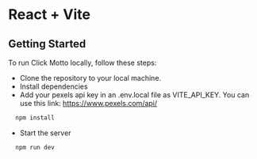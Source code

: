# React + Vite

## Getting Started
To run Click Motto locally, follow these steps:

- Clone the repository to your local machine.
- Install dependencies
- Add your pexels api key in an .env.local file as VITE_API_KEY. You can use this link: https://www.pexels.com/api/

```bash
  npm install
```

- Start the server

```bash
  npm run dev
